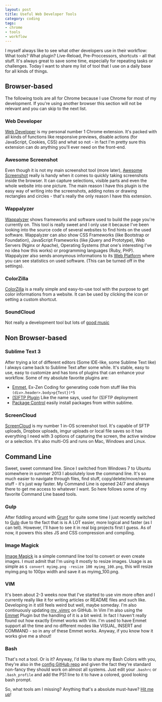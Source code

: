 ```yaml
---
layout: post
title: Useful Web Developer Tools
category: coding
tags:
- chrome
- tools
- workflow
---
```


I myself always like to see what other developers use in their workflow: What tools? What plugin? Live-Reload,
Pre-Proccessors, shortcuts - all that stuff. It's always great to save some time, especially for repeating tasks or
challenges. Today I want to share my list of tool that I use on a daily base for all kinds of things. 

## Browser-based
The following tools are all for Chrome because I use Chrome for most of my development. If you're using another browser
this section will not be relevant and you can skip to the next list.

### Web Developer
[Web Developer](https://chrome.google.com/webstore/detail/web-developer/bfbameneiokkgbdmiekhjnmfkcnldhhm) is my personal
number 1 Chrome extension. It's packed with all kinds of functions like responsive previews, disable
actions (for JavaScript, Cookies, CSS) and what so not - in fact I'm pretty sure this extension can do anything you'll
ever need on the front-end.

### Awesome Screenshot
Even though it is not my main screenshot tool (more later), [Awesome
Screenshot](https://chrome.google.com/webstore/detail/awesome-screenshot-captur/alelhddbbhepgpmgidjdcjakblofbmce) really
is handy when it comes to quickly taking screenshots inside the browser. It can capture selections, visible parts and
even the whole website into one picture. The main reason I have this plugin is the easy way of writing into the
screenshots, adding notes or drawing rectangles and circles - that's really the only reason I have this extension.

### Wappalyzer
[Wappalyzer](https://chrome.google.com/webstore/detail/wappalyzer/gppongmhjkpfnbhagpmjfkannfbllamg) shows frameworks and
software used to build the page you're currently on. This tool is really sweet and I only use it because I've been
looking into the source code of several websites to find hints on the used software. Wappalyzer can also show CSS
Frameworks (like Bootstrap or Foundation), JavaScript Frameworks (like jQuery and Prototype), Web Servers (Nginx or
Apache), Operating Systems (that one's interesting I've no idea how this works) or programming languages (Ruby, PHP).
Wappalyzer also sends anonymous informations to its [Web Platform](https://wappalyzer.com/) where you can see statistics
on used software. (This can be turned off in the settings).

### ColorZilla
[ColorZilla](https://chrome.google.com/webstore/detail/colorzilla/bhlhnicpbhignbdhedgjhgdocnmhomnp) is a really simple
and easy-to-use tool with the purpose to get color informations from a website. It can be used by clicking the icon or
setting a custom shortcut.

### SoundCloud
Not really a development tool but lots of [good music](https://soundcloud.com/atarijunge/likes)

## Non Browser-based
### Sublime Text 3
After trying a lot of different editors (Some IDE-like, some Sublime Text like) I always came back to Sublime Text
after some while. It's stable, easy to use, easy to customize and has tons of plugins that can enhance your workflow.
Some of my absolute favorite plugins are:
- [Emmet](http://emmet.io), Ex-Zen Coding for generating code from stuff like this `(div>.header>.body>p{Test})*5`
- [(S)FTP Plugin](http://wbond.net/sublime_packages/sftp) Like the name says, used for (S)FTP deployment
- [Package Control](https://sublime.wbond.net/installation) easily install packages from within sublime.

### ScreenCloud
[ScreenCloud](http://screencloud.net) is my number 1 in-OS screenshot tool. It's capable of SFTP uploads, Dropbox
uploads, imgur uploads or local file saves so it has everything I need with 3 options of capturing the screen, the active
window or a selection. It's also multi-OS and runs on Mac, Windows and Linux.

## Command Line
Sweet, sweet command line. Since I switched from Windows 7 to Ubuntu somewhere in summer 2013 I absolutely love the
command line. It's so much easier to navigate through files, find stuff, copy/delete/move/rename stuff - it's just way
faster. My Command Line is opened 24/7 and always there to get me access to whatever I want. So here follows some of my
favorite Command Line based tools.

### Gulp
After fiddling around with [Grunt](http://gruntjs.com) for quite some time I just recently switched to [Gulp](http://gulpjs.com) due to the fact that is is A LOT easier, more logical and faster (as I can tell). However, I'll have to see it in real big projects first I guess. As of now, it powers this sites JS and CSS compression and compiling.

### Image Magick
[Image Magick](http://www.imagemagick.org/) is a simple command line tool to convert or even create images. I must admit
that I'm using it mostly to resize images. Usage is as simple as `$ convert myimg.png -resize 100 myimg_100.png`, this
will resize myimg.png to 100px width and save it as myimg_100.png. 

### VIM
It's been about 2-3 weeks now that I've started to use vim more often and I currently really like it for writing
articles or README files and such like.  Developing in it still feels weird but well, maybe someday.
I'm also continuously updating [my .vimrc](https://github.com/kevingimbel/config/blob/master/.vimrc) on GitHub. In Vim
I'm also using the [Emmet](http://emmet.io) Plugin but the handling of it is a bit weird. In fact I haven't really found
out how exactly Emmet works with Vim. I'm used to have Emmet support all the time and no different modes like VISUAL,
INSERT and COMMAND - so in any of these Emmet works. Anyway, if you know how it works give me a shout!

### Bash
That's not a tool. Or is it? Anyway, I'd like to share my Bash Colors with you, they're also in the [config GitHub
repo](https://github.com/kevingimbel/config/blob/master/shell-color) and given the fact they're standard non-fancy they
should work on almost all systems. Just edit your `.bashrc` or `.bash_profile` and add the PS1 line to it to have a
colored, good looking bash prompt.

So, what tools am I missing? Anything that's a absolute must-have? [Hit me up](https://twitter.com/_kevinatari)!
